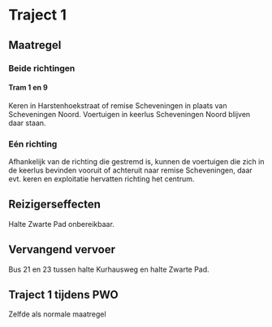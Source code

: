 # Traject 1 
## Maatregel
### Beide richtingen

#### Tram 1 en 9
Keren in Harstenhoekstraat of remise Scheveningen in plaats van Scheveningen Noord.
Voertuigen in keerlus Scheveningen Noord blijven daar staan.

### Eén richting
Afhankelijk van de richting die gestremd is, kunnen de voertuigen die zich in de keerlus bevinden vooruit of achteruit naar remise Scheveningen, daar evt. keren en exploitatie hervatten richting het centrum.

## Reizigerseffecten
Halte Zwarte Pad onbereikbaar. 

## Vervangend vervoer
Bus 21 en 23 tussen halte Kurhausweg en halte Zwarte Pad. 

## Traject 1 tijdens PWO
Zelfde als normale maatregel
